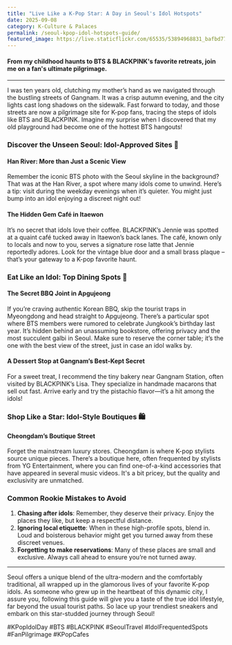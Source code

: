 ```yaml
---
title: "Live Like a K-Pop Star: A Day in Seoul's Idol Hotspots"
date: 2025-09-08
category: K-Culture & Palaces
permalink: /seoul-kpop-idol-hotspots-guide/
featured_image: https://live.staticflickr.com/65535/53894968831_bafbd775bd.jpg
---
```

#### From my childhood haunts to BTS & BLACKPINK's favorite retreats, join me on a fan's ultimate pilgrimage.

- - -

I was ten years old, clutching my mother’s hand as we navigated through the bustling streets of Gangnam. It was a crisp autumn evening, and the city lights cast long shadows on the sidewalk. Fast forward to today, and those streets are now a pilgrimage site for K-pop fans, tracing the steps of idols like BTS and BLACKPINK. Imagine my surprise when I discovered that my old playground had become one of the hottest BTS hangouts!

### Discover the Unseen Seoul: Idol-Approved Sites 🌟

#### Han River: More than Just a Scenic View

Remember the iconic BTS photo with the Seoul skyline in the background? That was at the Han River, a spot where many idols come to unwind. Here’s a tip: visit during the weekday evenings when it’s quieter. You might just bump into an idol enjoying a discreet night out!

#### The Hidden Gem Café in Itaewon

It’s no secret that idols love their coffee. BLACKPINK’s Jennie was spotted at a quaint café tucked away in Itaewon’s back lanes. The café, known only to locals and now to you, serves a signature rose latte that Jennie reportedly adores. Look for the vintage blue door and a small brass plaque – that’s your gateway to a K-pop favorite haunt.

### Eat Like an Idol: Top Dining Spots 🍜

#### The Secret BBQ Joint in Apgujeong

If you’re craving authentic Korean BBQ, skip the tourist traps in Myeongdong and head straight to Apgujeong. There’s a particular spot where BTS members were rumored to celebrate Jungkook’s birthday last year. It’s hidden behind an unassuming bookstore, offering privacy and the most succulent galbi in Seoul. Make sure to reserve the corner table; it’s the one with the best view of the street, just in case an idol walks by.

#### A Dessert Stop at Gangnam’s Best-Kept Secret

For a sweet treat, I recommend the tiny bakery near Gangnam Station, often visited by BLACKPINK’s Lisa. They specialize in handmade macarons that sell out fast. Arrive early and try the pistachio flavor—it’s a hit among the idols!

### Shop Like a Star: Idol-Style Boutiques 🛍️

#### Cheongdam’s Boutique Street

Forget the mainstream luxury stores. Cheongdam is where K-pop stylists source unique pieces. There’s a boutique here, often frequented by stylists from YG Entertainment, where you can find one-of-a-kind accessories that have appeared in several music videos. It's a bit pricey, but the quality and exclusivity are unmatched.

### Common Rookie Mistakes to Avoid

1. **Chasing after idols**: Remember, they deserve their privacy. Enjoy the places they like, but keep a respectful distance.
2. **Ignoring local etiquette**: When in these high-profile spots, blend in. Loud and boisterous behavior might get you turned away from these discreet venues.
3. **Forgetting to make reservations**: Many of these places are small and exclusive. Always call ahead to ensure you’re not turned away.

- - -

Seoul offers a unique blend of the ultra-modern and the comfortably traditional, all wrapped up in the glamorous lives of your favorite K-pop idols. As someone who grew up in the heartbeat of this dynamic city, I assure you, following this guide will give you a taste of the true idol lifestyle, far beyond the usual tourist paths. So lace up your trendiest sneakers and embark on this star-studded journey through Seoul!

\#KPopIdolDay #BTS #BLACKPINK #SeoulTravel #IdolFrequentedSpots #FanPilgrimage #KPopCafes